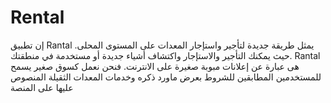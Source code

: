 # Rental
إن تطبيق Rantal يمثل طريقة جديدة لتأجير واستإجار المعدات على المستوى المحلى. حيث يمكنك التأجير والاستإجار واكتشاف أشياء جديدة أو مستخدمة في منطقتك. Rantal هى عبارة عن إعلانات مبوبة صغيرة على الانترنت. فنحن نعمل كسوق صغير يسمح للمستخدمين المطابقين للشروط بعرض ماورد ذكره  وخدمات المعدات الثقيلة المنصوص عليها على المنصة
